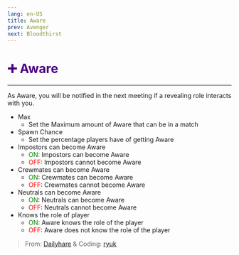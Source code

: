 ```yaml
---
lang: en-US
title: Aware
prev: Avenger
next: Bloodthirst
---
```


# <font color=#4B0082>➕ <b>Aware</b></font> <Badge text="Mixed" type="tip" vertical="middle"/>
---

As Aware, you will be notified in the next meeting if a revealing role interacts with you.
* Max
  * Set the Maximum amount of Aware that can be in a match
* Spawn Chance
  * Set the percentage players have of getting Aware
* Impostors can become Aware
  * <font color=green>ON</font>: Impostors can become Aware
  * <font color=red>OFF</font>: Impostors cannot become Aware
* Crewmates can become Aware
  * <font color=green>ON</font>: Crewmates can become Aware
  * <font color=red>OFF</font>: Crewmates cannot become Aware
* Neutrals can become Aware
  * <font color=green>ON</font>: Neutrals can become Aware
  * <font color=red>OFF</font>: Neutrals cannot become Aware
* Knows the role of player
  * <font color=green>ON</font>: Aware knows the role of the player
  * <font color=red>OFF</font>: Aware does not know the role of the player

> From: [Dailyhare](#) & Coding: [ryuk](#)